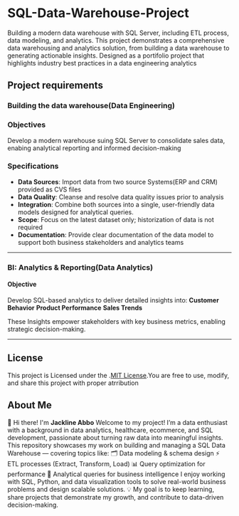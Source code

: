 # SQL-Data-Warehouse-Project
Building a modern data warehouse with SQL Server, including ETL process, data modeling, and analytics.
This project demonstrates a comprehensive data warehousing and analytics solution, from building a data warehouse to generating actionable insights. Designed as a portifolio project that highlights industry best practices in a data engineering analytics 

## Project requirements

### Building the data warehouse(Data Engineering)

### Objectives
Develop a modern warehouse suing SQL Server to consolidate sales data, enabing analytical reporting and informed decision-making

### Specifications
- **Data Sources**: Import data from two source Systems(ERP and CRM) provided as CVS files
- **Data Quality**: Cleanse and resolve data quality issues prior to analysis
- **Integration**: Combine both sources into a single, user-friendly data models designed for analytical queries.
- **Scope**: Focus on the latest dataset only; historization of data is not required
- **Documentation**: Provide clear documentation of the data model to support both business stakeholders and analytics teams

--- 

### BI: Analytics & Reporting(Data Analytics)

#### Objective
Develop SQL-based analytics to deliver detailed insights into:
**Customer Behavior**
**Product Performance**
**Sales Trends**

These Insights empower stakeholders with key business metrics, enabling strategic decision-making.

--- 

## License

This project is Licensed under the .[MIT License](LICENSE).You are free to use, modify, and share this project with proper atrribution

## About Me

👋 Hi there! I'm **Jackline Abbo** 
Welcome to my project! I’m a data enthusiast with a background in data analytics, healthcare, ecommerce, and SQL development, passionate about turning raw data into meaningful insights.
This repository showcases my work on building and managing a SQL Data Warehouse — covering topics like:
🗂️ Data modeling & schema design
⚡ ETL processes (Extract, Transform, Load)
📊 Query optimization for performance
🔎 Analytical queries for business intelligence
I enjoy working with SQL, Python, and data visualization tools to solve real-world business problems and design scalable solutions.
💡 My goal is to keep learning, share projects that demonstrate my growth, and contribute to data-driven decision-making.

